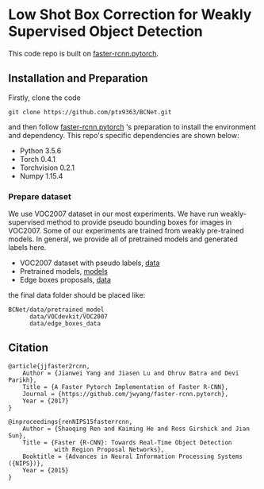 # Low Shot Box Correction for Weakly Supervised Object Detection

This code repo is built on [faster-rcnn.pytorch](https://github.com/jwyang/faster-rcnn.pytorch).


## Installation and Preparation

Firstly, clone the code

```
git clone https://github.com/ptx9363/BCNet.git
```

and then follow [faster-rcnn.pytorch](https://github.com/jwyang/faster-rcnn.pytorch) 's preparation to install the environment and dependency. This repo's specific dependencies are shown below:
* Python 3.5.6
* Torch 0.4.1
* Torchvision 0.2.1
* Numpy 1.15.4

### Prepare dataset
We use VOC2007 dataset in our most experiments. We have run weakly-supervised method to provide pseudo bounding boxes for images in VOC2007. Some of our experiments are trained from weakly pre-trained models. In general, we provide all of pretrained models and generated labels here.

* VOC2007 dataset with pseudo labels, [data](https://drive.google.com/open?id=15ZhFEOedbjR8Z05LBJJxOzdE9SL8vVIX)
* Pretrained models, [models](https://drive.google.com/open?id=1YLpcGVKluahKMHK2pO0lng4mpVsdgTMC)
* Edge boxes proposals, [data](https://drive.google.com/open?id=1YvfLfsVb0pU-51pKtRikNQ_SR-B8plMV)

the final data folder should be placed like:

```
BCNet/data/pretrained_model
      data/VOCdevkit/VOC2007
      data/edge_boxes_data
```

## Citation

    @article{jjfaster2rcnn,
        Author = {Jianwei Yang and Jiasen Lu and Dhruv Batra and Devi Parikh},
        Title = {A Faster Pytorch Implementation of Faster R-CNN},
        Journal = {https://github.com/jwyang/faster-rcnn.pytorch},
        Year = {2017}
    }

    @inproceedings{renNIPS15fasterrcnn,
        Author = {Shaoqing Ren and Kaiming He and Ross Girshick and Jian Sun},
        Title = {Faster {R-CNN}: Towards Real-Time Object Detection
                 with Region Proposal Networks},
        Booktitle = {Advances in Neural Information Processing Systems ({NIPS})},
        Year = {2015}
    }
